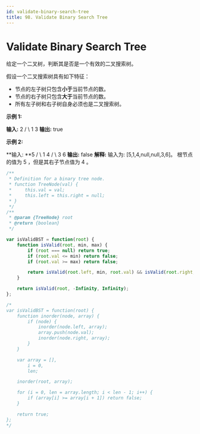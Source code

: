 ```yaml
---
id: validate-binary-search-tree
title: 98. Validate Binary Search Tree
---
```


# Validate Binary Search Tree

给定一个二叉树，判断其是否是一个有效的二叉搜索树。

假设一个二叉搜索树具有如下特征：

-   节点的左子树只包含**小于**当前节点的数。
-   节点的右子树只包含**大于**当前节点的数。
-   所有左子树和右子树自身必须也是二叉搜索树。

**示例 1:**

**输入:** 2 / \\ 1 3 **输出:** true

**示例 2:**

**输入: **5 / \\ 1 4 / \\ 3 6 **输出:** false **解释:** 输入为: \[5,1,4,null,null,3,6]。 根节点的值为 5 ，但是其右子节点值为 4 。



```javascript
/**
 * Definition for a binary tree node.
 * function TreeNode(val) {
 *     this.val = val;
 *     this.left = this.right = null;
 * }
 */
/**
 * @param {TreeNode} root
 * @return {boolean}
 */

var isValidBST = function(root) {
	function isValid(root, min, max) {
		if (root === null) return true;
		if (root.val <= min) return false;
		if (root.val >= max) return false;

		return isValid(root.left, min, root.val) && isValid(root.right, root.val, max);
	}

	return isValid(root, -Infinity, Infinity);
};

/*
var isValidBST = function(root) {
	function inorder(node, array) {
		if (node) {
			inorder(node.left, array);
			array.push(node.val);
			inorder(node.right, array);
		}
	}

	var array = [],
		i = 0,
		len;

	inorder(root, array);

	for (i = 0, len = array.length; i < len - 1; i++) {
		if (array[i] >= array[i + 1]) return false;
	}

	return true;
};
*/
```